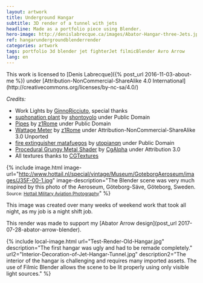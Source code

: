 ```yaml
---
layout: artwork
title: Underground Hangar
subtitle: 3D render of a tunnel with jets
headline: Made as a portfolio piece using Blender.
hero-image: http://denislabrecque.ca/images/Abator-Hangar-three-Jets.jpg
ref: hangarundergroundblenderrender
categories: artwork
tags: portfolio 3d blender jet fighterJet filmicBlender Avro Arrow
lang: en
---
```

<div class="credits" markdown="1">This work is licensed to [Denis Labrecque]({% post_url 2016-11-03-about-me %}) under [Attribution-NonCommercial-ShareAlike 4.0 International](http://creativecommons.org/licenses/by-nc-sa/4.0/)

*Credits:*

- Work Lights by [GinnoRicciuto](https://www.blendswap.com/user/GinoRicciuto), special thanks
- [suphonation plant](https://www.blendswap.com/blends/view/70273) by [shontoyolo](https://www.blendswap.com/user/shontoloyo) under Public Domain
- [Pipes](https://www.blendswap.com/blends/view/76760) by [z1Rome](https://www.blendswap.com/user/z1Rome) under Public Domain
- [Wattage Meter](https://www.blendswap.com/blends/view/76654) by [z1Rome](https://www.blendswap.com/user/z1Rome) under Attribution-NonCommercial-ShareAlike 3.0 Unported
- [fire extinguisher matafuegos](https://www.blendswap.com/blends/view/25332) by [utopianqn](https://www.blendswap.com/user/utopianqn) under Public Domain
- [Procedural Grungy Metal Shader](https://www.blendswap.com/blends/view/80114) by [CgAlpha](https://www.blendswap.com/user/CgAlpha) under Attribution 3.0
- All textures thanks to [CGTextures](https://www.textures.com/)
</div>

{% include image.html image-url="http://www.hottail.nl/special/vintage/Museum/GoteborgAeroseum/images/J35F-00-1.jpg" image-description="The Blender scene was very much inspired by this photo of the Aeroseum, G&ouml;teborg-S&auml;ve, G&ouml;teborg, Sweden. <small>Source: <a href='http://www.hottail.nl/special/vintage/Museum/GoteborgAeroseum/Index.html'>Hottail Military Aviation Photography</a></small>" %}

This image was created over many weeks of weekend work that took all night, as my job is a night shift job.

This render was made to support my [Abator Arrow design](post_url 2017-07-28-abator-arrow-blender).

{% include local-image.html 
   url="Test-Render-Old-Hangar.jpg" description="The first hangar was ugly and had to be remade completely."
   url2="Interior-Decoration-of-Jet-Hangar-Tunnel.jpg" description2="The interior of the hangar is challenging and requires many imported assets. The use of Filmic Blender allows the scene to be lit properly using only visible light sources." %}